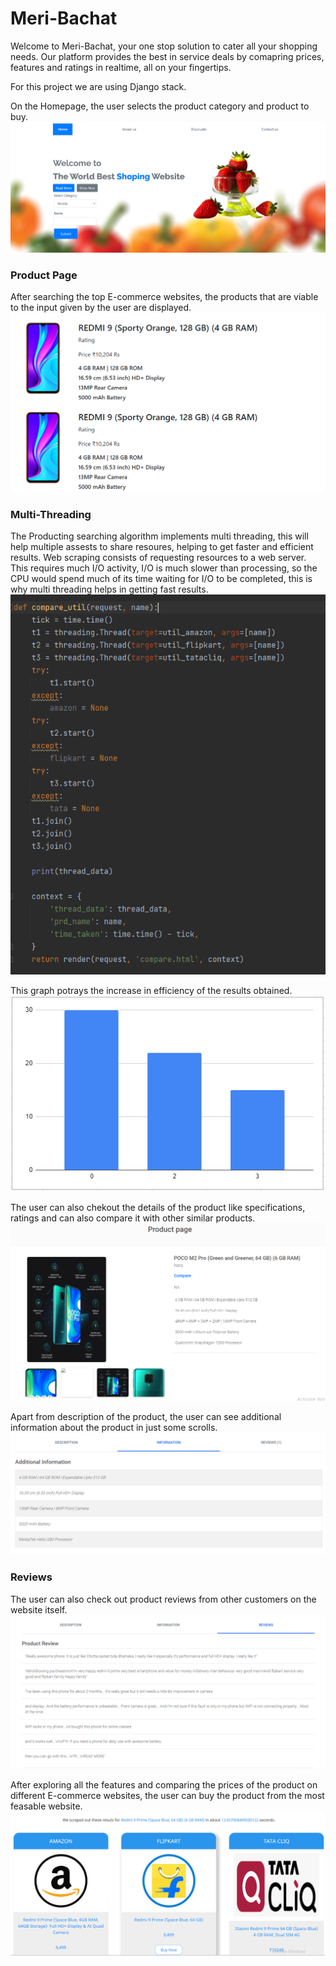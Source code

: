 # Meri-Bachat
Welcome to Meri-Bachat, your one stop solution to cater all your shopping needs. Our platform provides the best in service deals by comapring prices, features and ratings in realtime, all on your fingertips.

For this project we are using Django stack.

On the Homepage, the user selects the product category and product to buy.
![this the image](https://github.com/Aadarsh-Verma/meri-bachat-by-nobrainers/blob/master/static/images/unknown.png?raw=true)

### Product Page
After searching the top E-commerce websites, the products that are viable to the input given by the user are displayed.
![this the image](https://github.com/Aadarsh-Verma/meri-bachat-by-nobrainers/blob/master/static/images/unknown1.png?raw=true)

### Multi-Threading
The Producting searching algorithm implements multi threading, this will help multiple assests to share resoures, helping to get faster and efficient results. Web scraping consists of requesting resources to a web server. This requires much I/O activity, I/O is much slower than processing, so the CPU would spend much of its time waiting for I/O to be completed, this is why multi threading helps in getting fast results.
![this the image](https://github.com/Aadarsh-Verma/meri-bachat-by-nobrainers/blob/master/static/images/unknown7.png?raw=true)

This graph potrays the increase in efficiency of the results obtained. 
![this the image](https://github.com/Aadarsh-Verma/meri-bachat-by-nobrainers/blob/master/static/images/unknown8.png?raw=true)

The user can also chekout the details of the product like specifications, ratings and can also compare it with other similar products. 
![this the image](https://github.com/Aadarsh-Verma/meri-bachat-by-nobrainers/blob/master/static/images/unknown2.png?raw=true)

Apart from description of the product, the user can see additional information about the product in just some scrolls. 
![this the image](https://github.com/Aadarsh-Verma/meri-bachat-by-nobrainers/blob/master/static/images/unknown3.png?raw=true)

### Reviews
The user can also check out product reviews from other customers on the website itself.
![this the image](https://github.com/Aadarsh-Verma/meri-bachat-by-nobrainers/blob/master/static/images/unknown4.png?raw=true)

After exploring all the features and comparing the prices of the product on different E-commerce websites, the user can buy the product from the most feasable website.
![this the image](https://github.com/Aadarsh-Verma/meri-bachat-by-nobrainers/blob/master/static/images/unknown6.png?raw=true)
